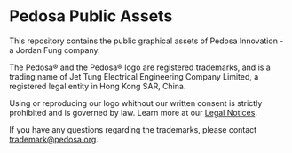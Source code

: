 # Pedosa Public Assets
This repository contains the public graphical assets of Pedosa Innovation - a Jordan Fung company.

The Pedosa® and the Pedosa® logo are registered trademarks, and is a trading name of Jet Tung Electrical Engineering Company Limited, a registered legal entity in Hong Kong SAR, China.

Using or reproducing our logo whithout our written consent is strictly prohibited and is governed by law. Learn more at our [Legal Notices](www.pedosa.org/legal-notices).

If you have any questions regarding the trademarks, please contact trademark@pedosa.org.
